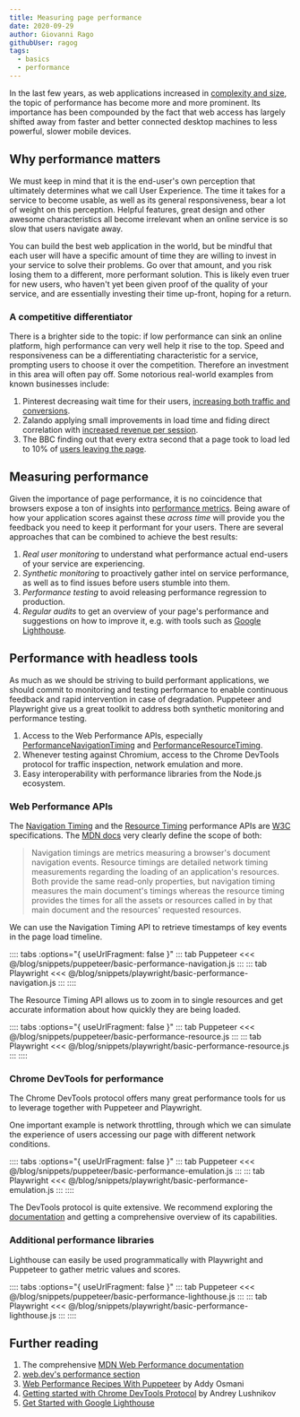 ```yaml
---
title: Measuring page performance
date: 2020-09-29
author: Giovanni Rago
githubUser: ragog
tags: 
  - basics
  - performance
---
```


In the last few years, as web applications increased in [complexity and size](https://httparchive.org/reports/page-weight), the topic of performance has become more and more prominent. Its importance has been compounded by the fact that web access has largely shifted away from faster and better connected desktop machines to less powerful, slower mobile devices.

## Why performance matters

We must keep in mind that it is the end-user's own perception that ultimately determines what we call User Experience. The time it takes for a service to become usable, as well as its general responsiveness, bear a lot of weight on this perception. Helpful features, great design and other awesome characteristics all become irrelevant when an online service is so slow that users navigate away. 

You can build the best web application in the world, but be mindful that each user will have a specific amount of time they are willing to invest in your service to solve their problems. Go over that amount, and you risk losing them to a different, more performant solution. This is likely even truer for new users, who haven't yet been given proof of the quality of your service, and are essentially investing their time up-front, hoping for a return.

### A competitive differentiator

There is a brighter side to the topic: if low performance can sink an online platform, high performance can very well help it rise to the top. Speed and responsiveness can be a differentiating characteristic for a service, prompting users to choose it over the competition. Therefore an investment in this area will often pay off. Some notorious real-world examples from known businesses include:

1. Pinterest decreasing wait time for their users, [increasing both traffic and conversions](https://medium.com/@Pinterest_Engineering/driving-user-growth-with-performance-improvements-cfc50dafadd7).
2. Zalando applying small improvements in load time and fiding direct correlation with [increased revenue per session](https://engineering.zalando.com/posts/2018/06/loading-time-matters.html).
3. The BBC finding out that every extra second that a page took to load led to 10% of [users leaving the page](https://www.creativebloq.com/features/how-the-bbc-builds-websites-that-scale).

## Measuring performance

Given the importance of page performance, it is no coincidence that browsers expose a ton of insights into [performance metrics](https://web.dev/metrics/). Being aware of how your application scores against these _across time_ will provide you the feedback you need to keep it performant for your users. There are several approaches that can be combined to achieve the best results:

1. _Real user monitoring_ to understand what performance actual end-users of your service are experiencing.
2. _Synthetic monitoring_ to proactively gather intel on service performance, as well as to find issues before users stumble into them.
3. _Performance testing_ to avoid releasing performance regression to production.
4. _Regular audits_ to get an overview of your page's performance and suggestions on how to improve it, e.g. with tools such as [Google Lighthouse](https://developers.google.com/web/tools/lighthouse).

## Performance with headless tools

As much as we should be striving to build performant applications, we should commit to monitoring and testing performance to enable continuous feedback and rapid intervention in case of degradation. Puppeteer and Playwright give us a great toolkit to address both synthetic monitoring and performance testing.

1. Access to the Web Performance APIs, especially [PerformanceNavigationTiming](https://developer.mozilla.org/en-US/docs/Web/API/PerformanceNavigationTiming) and [PerformanceResourceTiming](https://developer.mozilla.org/en-US/docs/Web/API/PerformanceResourceTiming).
2. Whenever testing against Chromium, access to the Chrome DevTools protocol for traffic inspection, network emulation and more.
3. Easy interoperability with performance libraries from the Node.js ecosystem.

### Web Performance APIs

The [Navigation Timing](https://www.w3.org/TR/navigation-timing/) and the [Resource Timing](https://www.w3.org/TR/resource-timing-1/) performance APIs are [W3C](https://www.w3.org/) specifications. The [MDN docs](https://developer.mozilla.org/en-US/docs/Web/Performance/Navigation_and_resource_timings) very clearly define the scope of both:

> Navigation timings are metrics measuring a browser's document navigation events. Resource timings are detailed network timing measurements regarding the loading of an application's resources. Both provide the same read-only properties, but navigation timing measures the main document's timings whereas the resource timing provides the times for all the assets or resources called in by that main document and the resources' requested resources.

We can use the Navigation Timing API to retrieve timestamps of key events in the page load timeline. 

:::: tabs :options="{ useUrlFragment: false }"
::: tab Puppeteer 
<<< @/blog/snippets/puppeteer/basic-performance-navigation.js
:::
::: tab Playwright
<<< @/blog/snippets/playwright/basic-performance-navigation.js
:::
::::

The Resource Timing API allows us to zoom in to single resources and get accurate information about how quickly they are being loaded.

:::: tabs :options="{ useUrlFragment: false }"
::: tab Puppeteer 
<<< @/blog/snippets/puppeteer/basic-performance-resource.js
:::
::: tab Playwright
<<< @/blog/snippets/playwright/basic-performance-resource.js
:::
::::

### Chrome DevTools for performance

The Chrome DevTools protocol offers many great performance tools for us to leverage together with Puppeteer and Playwright.

One important example is network throttling, through which we can simulate the experience of users accessing our page with different network conditions.

:::: tabs :options="{ useUrlFragment: false }"
::: tab Puppeteer 
<<< @/blog/snippets/puppeteer/basic-performance-emulation.js
:::
::: tab Playwright
<<< @/blog/snippets/playwright/basic-performance-emulation.js
:::
::::

The DevTools protocol is quite extensive. We recommend exploring the [documentation](https://chromedevtools.github.io/devtools-protocol/) and getting a comprehensive overview of its capabilities.

### Additional performance libraries

Lighthouse can easily be used programmatically with Playwright and Puppeteer to gather metric values and scores.

:::: tabs :options="{ useUrlFragment: false }"
::: tab Puppeteer 
<<< @/blog/snippets/puppeteer/basic-performance-lighthouse.js
:::
::: tab Playwright
<<< @/blog/snippets/playwright/basic-performance-lighthouse.js
:::
::::

## Further reading
1. The comprehensive [MDN Web Performance documentation](https://developer.mozilla.org/en-US/docs/Web/Performance)
2. [web.dev's performance section](https://web.dev/learn/#performance)
3. [Web Performance Recipes With Puppeteer](https://addyosmani.com/blog/puppeteer-recipes/) by Addy Osmani
4. [Getting started with Chrome DevTools Protocol](https://github.com/aslushnikov/getting-started-with-cdp) by Andrey Lushnikov
5. [Get Started with Google Lighthouse](https://developers.google.com/web/tools/lighthouse#get-started)